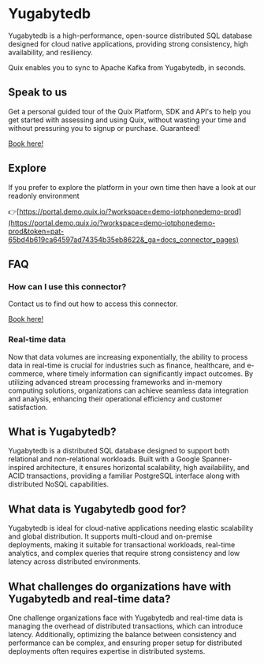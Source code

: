 <!--[tech-name]-->
# Yugabytedb

<!--[blurb-about-tech]-->
Yugabytedb is a high-performance, open-source distributed SQL database designed for cloud native applications, providing strong consistency, high availability, and resiliency.

Quix enables you to sync to Apache Kafka <span id="to_or_from">from</span> <span id="techname">Yugabytedb</span>, in seconds.

## Speak to us

Get a personal guided tour of the Quix Platform, SDK and API's to help you get started with assessing and using Quix, without wasting your time and without pressuring you to signup or purchase. Guaranteed!

[Book here!](https://quix.io/book-a-demo)

## Explore

If you prefer to explore the platform in your own time then have a look at our readonly environment

👉[https://portal.demo.quix.io/?workspace=demo-iotphonedemo-prod](https://portal.demo.quix.io/?workspace=demo-iotphonedemo-prod&token=pat-65bd4b619ca64597ad74354b35eb8622&_ga=docs_connector_pages)

## FAQ 

### How can I use this connector?

Contact us to find out how to access this connector.

[Book here!](https://quix.io/book-a-demo)

### Real-time data

Now that data volumes are increasing exponentially, the ability to process data in real-time is crucial for industries such as finance, healthcare, and e-commerce, where timely information can significantly impact outcomes. By utilizing advanced stream processing frameworks and in-memory computing solutions, organizations can achieve seamless data integration and analysis, enhancing their operational efficiency and customer satisfaction.

## What is <span id="techname">Yugabytedb</span>?

<!--[tech-seo-text]-->
Yugabytedb is a distributed SQL database designed to support both relational and non-relational workloads. Built with a Google Spanner-inspired architecture, it ensures horizontal scalability, high availability, and ACID transactions, providing a familiar PostgreSQL interface along with distributed NoSQL capabilities.

## What data is <span id="techname">Yugabytedb</span> good for?

<!--[tech-data-seo-text]-->
Yugabytedb is ideal for cloud-native applications needing elastic scalability and global distribution. It supports multi-cloud and on-premise deployments, making it suitable for transactional workloads, real-time analytics, and complex queries that require strong consistency and low latency across distributed environments.

## What challenges do organizations have with <span id="techname">Yugabytedb</span> and real-time data?

<!--[tech-challenges-seo-text]-->
One challenge organizations face with Yugabytedb and real-time data is managing the overhead of distributed transactions, which can introduce latency. Additionally, optimizing the balance between consistency and performance can be complex, and ensuring proper setup for distributed deployments often requires expertise in distributed systems.